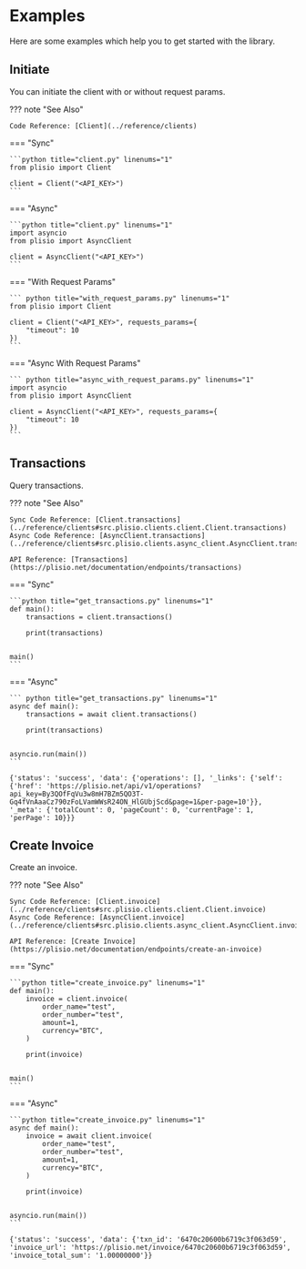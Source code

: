 # Examples

Here are some examples which help you to get started with the library.

## Initiate

You can initiate the client with or without request params.

??? note "See Also"

    Code Reference: [Client](../reference/clients)

=== "Sync"

    ```python title="client.py" linenums="1"
    from plisio import Client

    client = Client("<API_KEY>")
    ```

=== "Async"

    ```python title="client.py" linenums="1"
    import asyncio
    from plisio import AsyncClient

    client = AsyncClient("<API_KEY>")
    ```

=== "With Request Params"

    ``` python title="with_request_params.py" linenums="1"
    from plisio import Client

    client = Client("<API_KEY>", requests_params={
        "timeout": 10
    })
    ```

=== "Async With Request Params"

    ``` python title="async_with_request_params.py" linenums="1"
    import asyncio
    from plisio import AsyncClient

    client = AsyncClient("<API_KEY>", requests_params={
        "timeout": 10
    })
    ```

## Transactions

Query transactions.

??? note "See Also"

    Sync Code Reference: [Client.transactions](../reference/clients#src.plisio.clients.client.Client.transactions)
    Async Code Reference: [AsyncClient.transactions](../reference/clients#src.plisio.clients.async_client.AsyncClient.transactions)

    API Reference: [Transactions](https://plisio.net/documentation/endpoints/transactions)

=== "Sync"

    ```python title="get_transactions.py" linenums="1"
    def main():
        transactions = client.transactions()

        print(transactions)


    main()
    ```

=== "Async"

    ``` python title="get_transactions.py" linenums="1"
    async def main():
        transactions = await client.transactions()

        print(transactions)


    asyncio.run(main())
    ```

```shell title="output" linenums="1"
{'status': 'success', 'data': {'operations': [], '_links': {'self': {'href': 'https://plisio.net/api/v1/operations?api_key=By3QOfFqVu3w8mH7BZm5QO3T-Gq4fVnAaaCz790zFoLVamWWsR24ON_HlGUbjScd&page=1&per-page=10'}}, '_meta': {'totalCount': 0, 'pageCount': 0, 'currentPage': 1, 'perPage': 10}}}
```

## Create Invoice

Create an invoice.

??? note "See Also"

    Sync Code Reference: [Client.invoice](../reference/clients#src.plisio.clients.client.Client.invoice)
    Async Code Reference: [AsyncClient.invoice](../reference/clients#src.plisio.clients.async_client.AsyncClient.invoice)

    API Reference: [Create Invoice](https://plisio.net/documentation/endpoints/create-an-invoice)

=== "Sync"

    ```python title="create_invoice.py" linenums="1"
    def main():
        invoice = client.invoice(
            order_name="test",
            order_number="test",
            amount=1,
            currency="BTC",
        )

        print(invoice)


    main()
    ```

=== "Async"

    ```python title="create_invoice.py" linenums="1"
    async def main():
        invoice = await client.invoice(
            order_name="test",
            order_number="test",
            amount=1,
            currency="BTC",
        )

        print(invoice)


    asyncio.run(main())
    ```

```shell title="output" linenums="1"
{'status': 'success', 'data': {'txn_id': '6470c20600b6719c3f063d59', 'invoice_url': 'https://plisio.net/invoice/6470c20600b6719c3f063d59', 'invoice_total_sum': '1.00000000'}}
```
